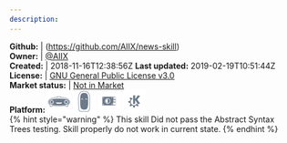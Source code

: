 ```yaml
---
description: 
---
```



**Github:** | (https://github.com/AIIX/news-skill)  
**Owner:** | [@AIIX](https://github.com/AIIX)  
**Created:** | 2018-11-16T12:38:56Z  **Last updated:** 2019-02-19T10:51:44Z  
**License:** | [GNU General Public License v3.0](https://api.github.com/licenses/gpl-3.0)  
**Market status:** | [Not in Market](https://market.mycroft.ai/skill/)  
**Platform:**   ![](.gitbook/assets/mark-1-icon.png)  ![](.gitbook/assets/mark-2-icon.png)  ![](.gitbook/assets/picroft-icon.png)  ![](.gitbook/assets/kde.png)   
{% hint style="warning" %}
This skill Did not pass the Abstract Syntax Trees testing. Skill properly do not work in current state.
{% endhint %}
